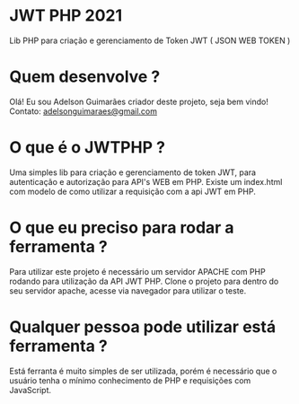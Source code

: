 # JWT PHP 2021
  Lib PHP para criação e gerenciamento de Token JWT ( JSON WEB TOKEN )

# Quem desenvolve ?
  Olá! Eu sou Adelson Guimarães criador deste projeto, seja bem vindo!
  Contato: adelsonguimaraes@gmail.com

# O que é o JWTPHP ?
  Uma simples lib para criação e gerenciamento de token JWT, para autenticação e autorização
  para API's WEB em PHP.
  Existe um index.html com modelo de como utilizar a requisição com a api JWT em PHP.

# O que eu preciso para rodar a ferramenta ?
  Para utilizar este projeto é necessário um servidor APACHE com PHP rodando para utilização da API JWT PHP.
  Clone o projeto para dentro do seu servidor apache, acesse via navegador para utilizar o teste.
  
# Qualquer pessoa pode utilizar está ferramenta ?
  Está ferranta é muito simples de ser utilizada, porém é necessário que o usuário tenha o mínimo conhecimento de PHP e requisições com JavaScript.